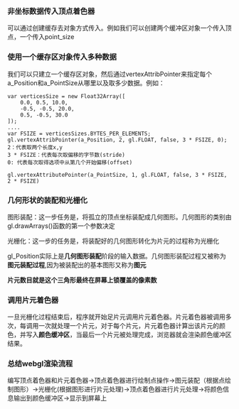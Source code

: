 <!--
 * @Author: xiuquanxu
 * @Company: kaochong
 * @Date: 2021-02-25 23:50:59
 * @LastEditors: xiuquanxu
 * @LastEditTime: 2021-03-01 22:42:28
-->
### 非坐标数据传入顶点着色器  

可以通过创建缓存去对象方式传入。例如我们可以创建两个缓冲区对象一个传入顶点，一个传入point_size  

### 使用一个缓存区对象传入多种数据

我们可以只建立一个缓存区对象，然后通过vertexAttribPointer来指定每个a_Position和a_PointSize从哪里以及取多少数据。例如：  
```
var verticesSize = new Float32Array([
    0.0, 0.5, 10.0,
    -0.5, -0.5, 20.0,
    0.5, -0.5, 30.0
]);
....
var FSIZE = verticesSizes.BYTES_PER_ELEMENTS;
gl.vertexAttribPointer(a_Position, 2, gl.FLOAT, false, 3 * FSIZE, 0);
2：代表取两个长度x,y
3 * FSIZE：代表每次取偏移的字节数(stride)
0: 代表每次取得选项中从第几个开始偏移(offset)

gl.vertexAttributePointer(a_PointSize, 1, gl.FLOAT, false, 3 * FSIZE, 2 * FSIZE)
```

### 几何形状的装配和光栅化  

图形装配：这一步任务是，将孤立的顶点坐标装配成几何图形。几何图形的类别由gl.drawArrays()函数的第一个参数决定  

光栅化：这一步的任务是，将装配好的几何图形转化为片元的过程称为光栅化  

gl_Position实际上是**几何图形装配**阶段的输入数据。几何图形装配过程又被称为**图元装配过程**,因为被装配出的基本图形又称为**图元**

**片元数目就是这个三角形最终在屏幕上锁覆盖的像素数**  

### 调用片元着色器  
一旦光栅化过程结束后，程序就开始足片元调用片元着色器。片元着色器被调用多次，每调用一次就处理一个片元，对于每个片元，片元着色器计算出该片元的颜色，并写入**颜色缓冲区**，当最后一个片元被处理完成，浏览器就会渲染颜色缓冲区结果。  

### 总结webgl渲染流程  
编写顶点着色器和片元着色器->顶点着色器进行绘制点操作->图元装配（根据点绘制图形）->光栅化(根据图形进行片元处理)->顶点着色器进行片元处理->将颜色信息输出到颜色缓冲区->显示到屏幕上
